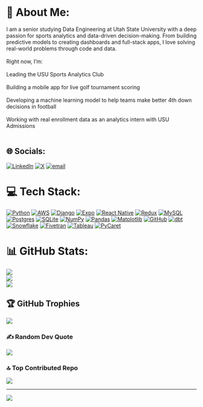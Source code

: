 # 💫 About Me:
I am a senior studying Data Engineering at Utah State University with a deep passion for sports analytics and data-driven decision-making. From building predictive models to creating dashboards and full-stack apps, I love solving real-world problems through code and data.<br><br>Right now, I’m:<br><br>Leading the USU Sports Analytics Club<br><br>Building a mobile app for live golf tournament scoring<br><br>Developing a machine learning model to help teams make better 4th down decisions in football<br><br>Working with real enrollment data as an analytics intern with USU Admissions<br><br>


## 🌐 Socials:
[![LinkedIn](https://img.shields.io/badge/LinkedIn-%230077B5.svg?logo=linkedin&logoColor=white)](https://linkedin.com/in/dawson-field) [![X](https://img.shields.io/badge/X-black.svg?logo=X&logoColor=white)](https://x.com/dfield7) [![email](https://img.shields.io/badge/Email-D14836?logo=gmail&logoColor=white)](mailto:dawsontfield@gmail.com) 

# 💻 Tech Stack:

[![Python](https://img.shields.io/badge/python-3670A0?style=for-the-badge&logo=python&logoColor=ffdd54)](https://www.python.org/)
[![AWS](https://img.shields.io/badge/AWS-%23FF9900.svg?style=for-the-badge&logo=amazon-aws&logoColor=white)](https://aws.amazon.com/)
[![Django](https://img.shields.io/badge/django-%23092E20.svg?style=for-the-badge&logo=django&logoColor=white)](https://www.djangoproject.com/)
[![Expo](https://img.shields.io/badge/expo-1C1E24?style=for-the-badge&logo=expo&logoColor=#D04A37)](https://expo.dev/)
[![React Native](https://img.shields.io/badge/react_native-%2320232a.svg?style=for-the-badge&logo=react&logoColor=%2361DAFB)](https://reactnative.dev/)
[![Redux](https://img.shields.io/badge/redux-%23593d88.svg?style=for-the-badge&logo=redux&logoColor=white)](https://redux.js.org/)
[![MySQL](https://img.shields.io/badge/mysql-4479A1.svg?style=for-the-badge&logo=mysql&logoColor=white)](https://www.mysql.com/)
[![Postgres](https://img.shields.io/badge/postgres-%23316192.svg?style=for-the-badge&logo=postgresql&logoColor=white)](https://www.postgresql.org/)
[![SQLite](https://img.shields.io/badge/sqlite-%2307405e.svg?style=for-the-badge&logo=sqlite&logoColor=white)](https://www.sqlite.org/index.html)
[![NumPy](https://img.shields.io/badge/numpy-%23013243.svg?style=for-the-badge&logo=numpy&logoColor=white)](https://numpy.org/)
[![Pandas](https://img.shields.io/badge/pandas-%23150458.svg?style=for-the-badge&logo=pandas&logoColor=white)](https://pandas.pydata.org/)
[![Matplotlib](https://img.shields.io/badge/Matplotlib-%23ffffff.svg?style=for-the-badge&logo=Matplotlib&logoColor=white)](https://matplotlib.org/)
[![GitHub](https://img.shields.io/badge/github-%23121011.svg?style=for-the-badge&logo=github&logoColor=white)](https://github.com/)
[![dbt](https://img.shields.io/badge/dbt-%23FF694B.svg?style=for-the-badge&logo=dbt&logoColor=white)](https://www.getdbt.com/)
[![Snowflake](https://img.shields.io/badge/Snowflake-%2300C1E0.svg?style=for-the-badge&logo=snowflake&logoColor=white)](https://www.snowflake.com/)
[![Fivetran](https://img.shields.io/badge/Fivetran-0081CB?style=for-the-badge&logo=fivetran&logoColor=white)](https://www.fivetran.com/)
[![Tableau](https://img.shields.io/badge/Tableau-E97627?style=for-the-badge&logo=tableau&logoColor=white)](https://www.tableau.com/)
[![PyCaret](https://img.shields.io/badge/PyCaret-101010?style=for-the-badge&logo=python&logoColor=white)](https://pycaret.gitbook.io/)


# 📊 GitHub Stats:
![](https://github-readme-stats.vercel.app/api?username=dawson-field&theme=transparent&hide_border=false&include_all_commits=false&count_private=false)<br/>
![](https://nirzak-streak-stats.vercel.app/?user=dawson-field&theme=transparent&hide_border=false)<br/>
![](https://github-readme-stats.vercel.app/api/top-langs/?username=dawson-field&theme=transparent&hide_border=false&include_all_commits=false&count_private=false&layout=compact)

## 🏆 GitHub Trophies
![](https://github-profile-trophy.vercel.app/?username=dawson-field&theme=radical&no-frame=false&no-bg=true&margin-w=4)

### ✍️ Random Dev Quote
![](https://quotes-github-readme.vercel.app/api?type=horizontal&theme=radical)

### 🔝 Top Contributed Repo
![](https://github-contributor-stats.vercel.app/api?username=dawson-field&limit=5&theme=transparent&combine_all_yearly_contributions=true)

---
[![](https://visitcount.itsvg.in/api?id=dawson-field&icon=0&color=0)](https://visitcount.itsvg.in)


